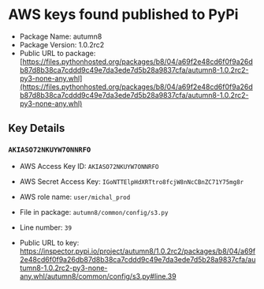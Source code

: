 # AWS keys found published to PyPi

* Package Name: autumn8
* Package Version: 1.0.2rc2
* Public URL to package: [https://files.pythonhosted.org/packages/b8/04/a69f2e48cd6f0f9a26db87d8b38ca7cddd9c49e7da3ede7d5b28a9837cfa/autumn8-1.0.2rc2-py3-none-any.whl](https://files.pythonhosted.org/packages/b8/04/a69f2e48cd6f0f9a26db87d8b38ca7cddd9c49e7da3ede7d5b28a9837cfa/autumn8-1.0.2rc2-py3-none-any.whl)

## Key Details

### `AKIASO72NKUYW7ONNRFO`

* AWS Access Key ID: `AKIASO72NKUYW7ONNRFO`
* AWS Secret Access Key: `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` 
* AWS role name: `user/michal_prod`
* File in package: `autumn8/common/config/s3.py`
* Line number: `39`

* Public URL to key: https://inspector.pypi.io/project/autumn8/1.0.2rc2/packages/b8/04/a69f2e48cd6f0f9a26db87d8b38ca7cddd9c49e7da3ede7d5b28a9837cfa/autumn8-1.0.2rc2-py3-none-any.whl/autumn8/common/config/s3.py#line.39


